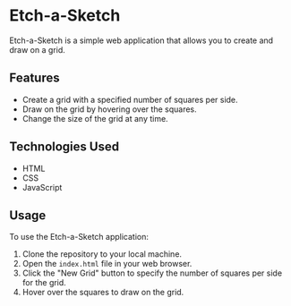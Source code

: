 # Etch-a-Sketch

Etch-a-Sketch is a simple web application that allows you to create and draw on a grid.

## Features

- Create a grid with a specified number of squares per side.
- Draw on the grid by hovering over the squares.
- Change the size of the grid at any time.

## Technologies Used

- HTML
- CSS
- JavaScript

## Usage

To use the Etch-a-Sketch application:

1. Clone the repository to your local machine.
2. Open the `index.html` file in your web browser.
3. Click the "New Grid" button to specify the number of squares per side for the grid.
4. Hover over the squares to draw on the grid.
